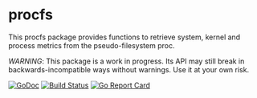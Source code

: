 # procfs

This procfs package provides functions to retrieve system, kernel and process
metrics from the pseudo-filesystem proc.

*WARNING*: This package is a work in progress. Its API may still break in
backwards-incompatible ways without warnings. Use it at your own risk.

[![GoDoc](https://godoc.org/github.com/dnxware/procfs?status.png)](https://godoc.org/github.com/dnxware/procfs)
[![Build Status](https://travis-ci.org/dnxware/procfs.svg?branch=master)](https://travis-ci.org/dnxware/procfs)
[![Go Report Card](https://goreportcard.com/badge/github.com/dnxware/procfs)](https://goreportcard.com/report/github.com/dnxware/procfs)
